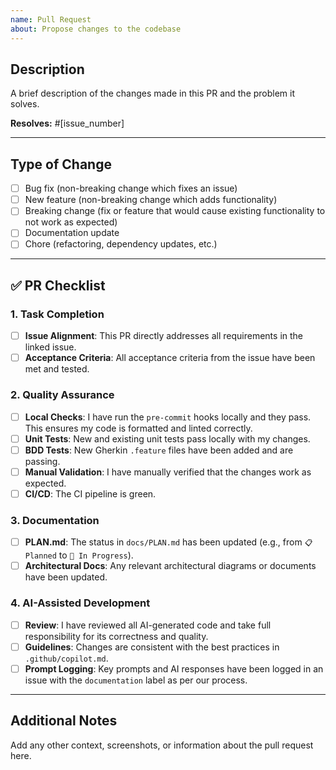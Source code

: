 ```yaml
---
name: Pull Request
about: Propose changes to the codebase
---
```


## Description
A brief description of the changes made in this PR and the problem it solves.

**Resolves:** #[issue_number]

---

## Type of Change
- [ ] Bug fix (non-breaking change which fixes an issue)
- [ ] New feature (non-breaking change which adds functionality)
- [ ] Breaking change (fix or feature that would cause existing functionality to not work as expected)
- [ ] Documentation update
- [ ] Chore (refactoring, dependency updates, etc.)

---

## ✅ PR Checklist

### 1. Task Completion
- [ ] **Issue Alignment**: This PR directly addresses all requirements in the linked issue.
- [ ] **Acceptance Criteria**: All acceptance criteria from the issue have been met and tested.

### 2. Quality Assurance
- [ ] **Local Checks**: I have run the `pre-commit` hooks locally and they pass. This ensures my code is formatted and linted correctly.
- [ ] **Unit Tests**: New and existing unit tests pass locally with my changes.
- [ ] **BDD Tests**: New Gherkin `.feature` files have been added and are passing.
- [ ] **Manual Validation**: I have manually verified that the changes work as expected.
- [ ] **CI/CD**: The CI pipeline is green.

### 3. Documentation
- [ ] **PLAN.md**: The status in `docs/PLAN.md` has been updated (e.g., from `📋 Planned` to `🔄 In Progress`).
- [ ] **Architectural Docs**: Any relevant architectural diagrams or documents have been updated.

### 4. AI-Assisted Development
- [ ] **Review**: I have reviewed all AI-generated code and take full responsibility for its correctness and quality.
- [ ] **Guidelines**: Changes are consistent with the best practices in `.github/copilot.md`.
- [ ] **Prompt Logging**: Key prompts and AI responses have been logged in an issue with the `documentation` label as per our process.

---

## Additional Notes
Add any other context, screenshots, or information about the pull request here.

